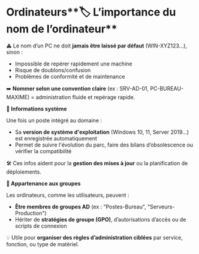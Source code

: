 # Ordinateurs**🏷️ L’importance du nom de l’ordinateur**

⚠️ Le nom d’un PC ne doit **jamais être laissé par défaut** (WIN-XYZ123...), sinon :

- Impossible de repérer rapidement une machine
- Risque de doublons/confusion
- Problèmes de conformité et de maintenance

➡️ **Nommer selon une convention claire** (ex : SRV-AD-01, PC-BUREAU-MAXIME) = administration fluide et repérage rapide.



**🧾 Informations système**

Une fois un poste intégré au domaine :

- Sa **version de système d'exploitation** (Windows 10, 11, Server 2019…) est enregistrée automatiquement
- Permet de suivre l'évolution du parc, faire des bilans d’obsolescence ou vérifier la compatibilité

🛠️ Ces infos aident pour la **gestion des mises à jour** ou la planification de déploiements.



**👥 Appartenance aux groupes**

Les ordinateurs, comme les utilisateurs, peuvent :

- **Être membres de groupes AD** (ex : "Postes-Bureau", "Serveurs-Production")
- Hériter de **stratégies de groupe (GPO)**, d’autorisations d’accès ou de scripts de connexion

💡 Utile pour **organiser des règles d’administration ciblées** par service, fonction, ou type de matériel.

